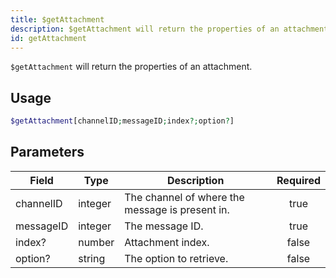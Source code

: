 ```yaml
---
title: $getAttachment
description: $getAttachment will return the properties of an attachment.
id: getAttachment
---
```


`$getAttachment` will return the properties of an attachment.

## Usage

```php
$getAttachment[channelID;messageID;index?;option?]
```

## Parameters

| Field     | Type    | Description                                     | Required |
| --------- | ------- | ----------------------------------------------- | :------: |
| channelID | integer | The channel of where the message is present in. |   true   |
| messageID | integer | The message ID.                                 |   true   |
| index?    | number  | Attachment index.                               |  false   |
| option?   | string  | The option to retrieve.                         |  false   |
